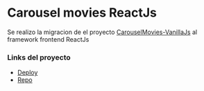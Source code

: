 # Carousel movies ReactJs

Se realizo la migracion de el proyecto [CarouselMovies-VanillaJs](https://github.com/JuanC-JC/CarouselMovies-VanillaJs) al framework frontend ReactJs

### Links del proyecto
- [Deploy](https://juanc-jc.github.io/CarouselMovies-ReactJs/)
- [Repo](https://github.com/JuanC-JC/CarouselMovies-ReactJs )